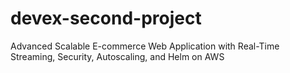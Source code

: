 # devex-second-project
Advanced Scalable E-commerce Web Application with Real-Time Streaming, Security, Autoscaling, and Helm on AWS
